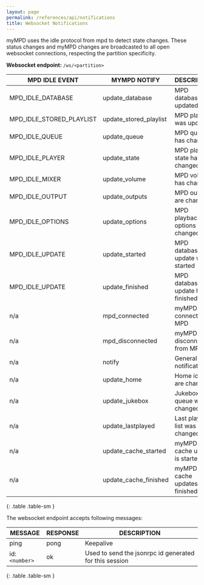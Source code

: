 ```yaml
---
layout: page
permalink: /references/api/notifications
title: Websocket Notifications
---
```


myMPD uses the idle protocol from mpd to detect state changes. These status changes and myMPD changes are broadcasted to all open websocket connections, respecting the partition specificity.

**Websocket endpoint:** `/ws/<partition>`

| MPD IDLE EVENT | MYMPD NOTIFY | DESCRIPTION |
|----------------|--------------| ----------- |
| MPD_IDLE_DATABASE | update_database | MPD database was updated |
| MPD_IDLE_STORED_PLAYLIST | update_stored_playlist | MPD playlist was updated |
| MPD_IDLE_QUEUE | update_queue | MPD queue has changed |
| MPD_IDLE_PLAYER | update_state | MPD player state has changed |
| MPD_IDLE_MIXER | update_volume | MPD volume has changed |
| MPD_IDLE_OUTPUT | update_outputs | MPD outputs are changed |
| MPD_IDLE_OPTIONS | update_options | MPD playback options are changed |
| MPD_IDLE_UPDATE | update_started | MPD database update was started |
| MPD_IDLE_UPDATE | update_finished | MPD database update has finished |
| n/a | mpd_connected | myMPD connected to MPD |
| n/a | mpd_disconnected | myMPD disconnected from MPD |
| n/a | notify | General notification |
| n/a | update_home | Home icons are changed |
| n/a | update_jukebox | Jukebox queue was changed |
| n/a | update_lastplayed | Last played list was changed |
| n/a | update_cache_started | myMPD cache update is started |
| n/a | update_cache_finished | myMPD cache updates has finished |
{: .table .table-sm }

The websocket endpoint accepts following messages:

| MESSAGE | RESPONSE | DESCRIPTION |
| ------- | -------- | ----------- |
| ping | pong | Keepalive |
| id:`<number>` | ok | Used to send the jsonrpc id generated for this session |
{: .table .table-sm }
